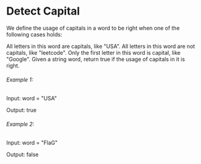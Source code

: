 # Detect Capital

We define the usage of capitals in a word to be right when one of the following cases holds:

All letters in this word are capitals, like "USA".
All letters in this word are not capitals, like "leetcode".
Only the first letter in this word is capital, like "Google".
Given a string word, return true if the usage of capitals in it is right.

###### Example 1:

Input: word = "USA"

Output: true

###### Example 2:

Input: word = "FlaG"

Output: false